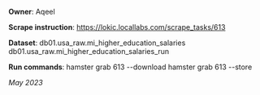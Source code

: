 **Owner**: Aqeel
 
**Scrape instruction**: https://lokic.locallabs.com/scrape_tasks/613

**Dataset**: db01.usa_raw.mi_higher_education_salaries
             db01.usa_raw.mi_higher_education_salaries_run

**Run commands**: hamster grab 613 --download
                  hamster grab 613 --store

_May 2023_
